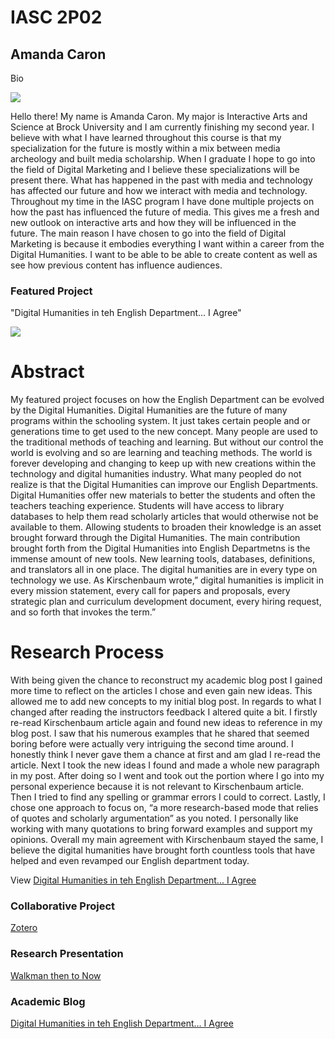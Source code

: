 # IASC 2P02 

## Amanda Caron

Bio

 <section> 
  <img src="https://s-media-cache-ak0.pinimg.com/736x/ec/c4/40/ecc4405760aa4773d047ca685c8157ed.jpg"/>
  
  </section>

Hello there! My name is Amanda Caron. My major is Interactive Arts and Science at Brock University and I am currently finishing my second year. I believe with what I have learned throughout this course is that my specialization for the future is mostly within a mix between media archeology and built media scholarship. When I graduate I hope to go into the field of Digital Marketing and I believe these specializations will be present there. What has happened in the past with media and technology has affected our future and how we interact with media and technology. Throughout my time in the IASC program I have done multiple projects on how the past has influenced the future of media. This gives me a fresh and new outlook on interactive arts and how they will be influenced in the future. The main reason I have chosen to go into the field of Digital Marketing is because it embodies everything I want within a career from the Digital Humanities. I want to be able to be able to create content as well as see how previous content has influence audiences. 


### Featured Project

"Digital Humanities in teh English Department... I Agree"

  <section> 
  <img src="http://www.colorincolorado.org/sites/default/files/styles/resource_thumbnail/public/Assessment_1.jpg?itok=8r-0FY2g"/>
  </section>
  
# Abstract

My featured project focuses on how the English Department can be evolved by the Digital Humanities. Digital Humanities are the future of many programs within the schooling system. It just takes certain people and or generations time to get used to the new concept. Many people are used to the traditional methods of teaching and learning. But without our control the world is evolving and so are learning and teaching methods. The world is forever developing and changing to keep up with new creations within the technology and digital humanities industry. What many peopled do not realize is that the Digital Humanities can improve our English Departments. Digital Humanities offer new materials to better the students and often the teachers teaching experience. Students will have access to library databases to help them read scholarly articles that would otherwise not be available to them. Allowing students to broaden their knowledge is an asset brought forward through the Digital Humanities. The main contribution brought forth from the Digital Humanities into English Departmetns is the immense amount of new tools. New learning tools, databases, definitions, and translators all in one place. The digital humanities are in every type on technology we use. As Kirschenbaum wrote,” digital humanities is implicit in every mission statement, every call for papers and proposals, every strategic plan and curriculum development document, every hiring request, and so forth that invokes the term.”
   
# Research Process

With being given the chance to reconstruct my academic blog post I gained more time to reflect on the articles I chose and even gain new ideas. This allowed me to add new concepts to my initial blog post. In regards to what I changed after reading the instructors feedback I altered quite a bit. I firstly re-read Kirschenbaum article again and found new ideas to reference in my blog post. I saw that his numerous examples that he shared that seemed boring before were actually very intriguing the second time around. I honestly think I never gave them a chance at first and am glad I re-read the article. Next I took the new ideas I found and made a whole new paragraph in my post. After doing so I went and took out the portion where I go into my personal experience because it is not relevant to Kirschenbaum article. Then I tried to find any spelling or grammar errors I could to correct. Lastly, I chose one approach to focus on, “a more research-based mode that relies of quotes and scholarly argumentation” as you noted. I personally like working with many quotations to bring forward examples and support my opinions.  Overall my main agreement with Kirschenbaum stayed the same, I believe the digital humanities have brought forth countless tools that have helped and even revamped our English department today.  

View [Digital Humanities in teh English Department... I Agree](blog.md)
     
     
### Collaborative Project
[Zotero](Collaboration.md)

### Research Presentation
[Walkman then to Now](reveal/index.html)

### Academic Blog
[Digital Humanities in teh English Department... I Agree](blog.md)





